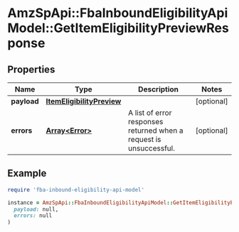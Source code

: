 # AmzSpApi::FbaInboundEligibilityApiModel::GetItemEligibilityPreviewResponse

## Properties

| Name | Type | Description | Notes |
| ---- | ---- | ----------- | ----- |
| **payload** | [**ItemEligibilityPreview**](ItemEligibilityPreview.md) |  | [optional] |
| **errors** | [**Array&lt;Error&gt;**](Error.md) | A list of error responses returned when a request is unsuccessful. | [optional] |

## Example

```ruby
require 'fba-inbound-eligibility-api-model'

instance = AmzSpApi::FbaInboundEligibilityApiModel::GetItemEligibilityPreviewResponse.new(
  payload: null,
  errors: null
)
```

